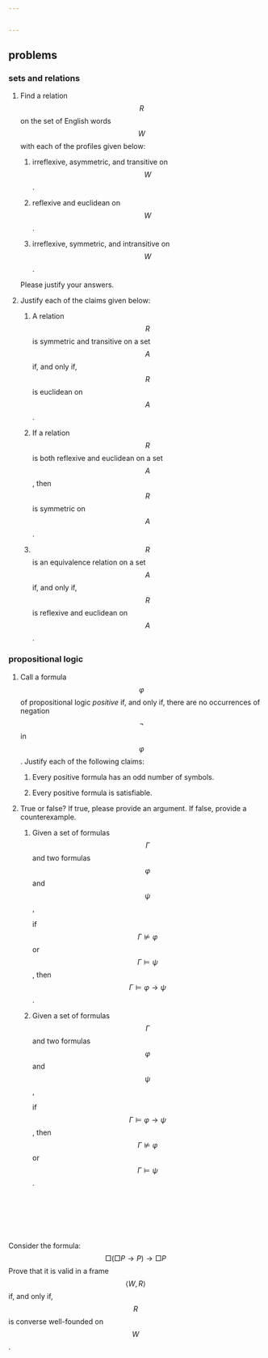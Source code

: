 ```yaml
---


---
```


<script type="text/javascript" async
  src="https://cdnjs.cloudflare.com/ajax/libs/mathjax/2.7.7/MathJax.js?config=TeX-MML-AM_CHTML"></script>
## problems

### sets and relations

1. Find a relation $$R$$ on the set of English words $$W$$ with each of the profiles given below:&nbsp;

   1. irreflexive, asymmetric, and transitive on $$W$$.

   2. reflexive and euclidean on $$W$$.

   3. irreflexive, symmetric, and intransitive on $$W$$.&nbsp;

      

   Please justify your answers.&nbsp;&nbsp;

2. Justify each of the claims given below:&nbsp;

   1. A relation $$R$$ is symmetric and transitive on a set $$A$$ if, and only if, $$R$$ is euclidean on $$A$$.

      

   2. If a relation $$R$$ is both reflexive and euclidean on a set $$A$$, then $$R$$ is symmetric on $$A$$.

      

   3. $$R$$ is an equivalence relation on a set $$A$$ if, and only if, $$R$$ is reflexive and euclidean on $$A$$.&nbsp;

### propositional logic

1. Call a formula $$\varphi$$ of propositional logic *positive* if, and only if, there are no occurrences of negation $$\neg$$ in $$\varphi$$. Justify each of the following claims:&nbsp;

   1. Every positive formula has an odd number of symbols.

   2. Every positive formula is satisfiable.&nbsp;

      

2. True or false? If true, please provide an argument. If false, provide a counterexample.&nbsp;

   1. Given a set of formulas $$\Gamma$$ and two formulas $$\varphi$$ and $$\psi$$, 

      if $$\Gamma \not \models \varphi$$ or $$\Gamma \models \psi$$, then $$\Gamma \models \varphi \to \psi$$.

   2. Given a set of formulas $$\Gamma$$ and two formulas $$\varphi$$ and $$\psi$$, 

      if $$\Gamma \models \varphi \to \psi$$, then $$\Gamma \not \models \varphi$$ or $$\Gamma \models \psi$$.&nbsp;



&nbsp;

&nbsp;

&nbsp;

Consider the formula:
$$
\Box (\Box P \to P) \to \Box P
$$
Prove that it is valid in a frame $$\langle W, R\rangle$$ if, and only if, $$R$$ is converse well-founded on $$W$$.